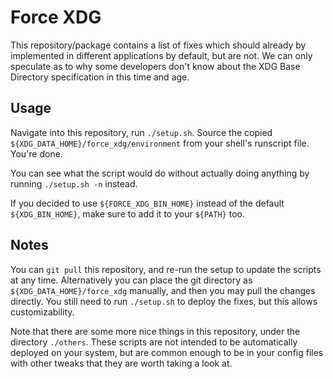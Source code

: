 
# Force XDG

This repository/package contains a list of fixes which should already by implemented in different applications by default, but are not. We can only speculate as to why some developers don't know about the XDG Base Directory specification in this time and age.

## Usage
Navigate into this repository, run `./setup.sh`. Source the copied `${XDG_DATA_HOME}/force_xdg/environment` from your shell's runscript file. You're done.

You can see what the script would do without actually doing anything by running `./setup.sh -n` instead.

If you decided to use `${FORCE_XDG_BIN_HOME}` instead of the default `${XDG_BIN_HOME}`, make sure to add it to your `${PATH}` too.

## Notes

You can `git pull` this repository, and re-run the setup to update the scripts at any time. Alternatively you can place the git directory as `${XDG_DATA_HOME}/force_xdg` manually, and then you may pull the changes directly. You still need to run `./setup.sh` to deploy the fixes, but this allows customizability.

Note that there are some more nice things in this repository, under the directory `./others`. These scripts are not intended to be automatically deployed on your system, but are common enough to be in your config files with other tweaks that they are worth taking a look at.


